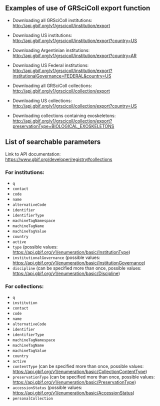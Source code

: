 ## Examples of use of GRSciColl export function

* Downloading all GRSciColl institutions: http://api.gbif.org/v1/grscicoll/institution/export
* Downloading US institutions: http://api.gbif.org/v1/grscicoll/institution/export?country=US
* Downloading Argentinian institutions: http://api.gbif.org/v1/grscicoll/institution/export?country=AR

* Downloading US Federal institutions: http://api.gbif.org/v1/grscicoll/institution/export?institutionalGovernance=FEDERAL&country=US

* Downloading all GRSciColl collections: http://api.gbif.org/v1/grscicoll/collection/export
* Downloading US collections: http://api.gbif.org/v1/grscicoll/collection/export?country=US
* Downloading collections containing exoskeletons: http://api.gbif.org/v1/grscicoll/collection/export?preservationType=BIOLOGICAL_EXOSKELETONS

## List of searchable parameters

Link to API documentation: https://www.gbif.org/developer/registry#collections

### For institutions:

* `q`
* `contact`
* `code`
* `name`
* `alternativeCode`
* `identifier`
* `identifierType`
* `machineTagNamespace`
* `machineTagName`
* `machineTagValue`
* `country`
* `active`
* `type` (possible values: https://api.gbif.org/v1/enumeration/basic/InstitutionType)
* `institutionalGovernance` (possible values: https://api.gbif.org/v1/enumeration/basic/InstitutionGovernance)
* `discipline` (can be specified more than once, possible values: https://api.gbif.org/v1/enumeration/basic/Discipline)

### For collections:

* `q`
* `institution`
* `contact`
* `code`
* `name`
* `alternativeCode`
* `identifier`
* `identifierType`
* `machineTagNamespace`
* `machineTagName`
* `machineTagValue`
* `country`
* `active`
* `contentType` (can be specified more than once, possible values: https://api.gbif.org/v1/enumeration/basic/CollectionContentType)
* `preservationType` (can be specified more than once, possible values: https://api.gbif.org/v1/enumeration/basic/PreservationType)
* `accessionStatus` (possible values: https://api.gbif.org/v1/enumeration/basic/AccessionStatus)
* `personalCollection`



